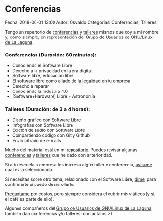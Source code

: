Conferencias
==================================

Fecha: 2018-06-01 13:00
Autor: Osvaldo
Categorías: Conferencias, Talleres


Tengo un repertorio de [conferencias](http://www.salazarysanchez.com/categorias/conferencias.html) y [talleres](http://www.salazarysanchez.com/categorias/talleres.html) mismos que doy a mi nombre y, como siempre, en representación del [Grupo de Usuarios de GNU/Linux de La Laguna](http://www.gulag.org.mx/).

<!-- break -->

### Conferencias (Duración: 60 minutos):

* Conociendo el Software Libre
* Derecho a la privacidad en la era digital.
* Software libre, educación libre
* El software libre como aliado de la legalidad en tu empresa
* Derecho a reparar
* Conociendo la Industria 4.0
* [Software+Hardware] Libre + Astronomía

### Talleres (Duración: de 3 a 4 horas):
* Diseño gráfico con Software Libre
* Infografías con Software Libre
* Edición de audio con Software Libre
* Compartiendo código con Git y Github
* Envío cifrado de e-mails

Mucho del material está en mi [repositorio](https://github.com/chicoxxx). Puedes revisar algunas [conferencias](http://www.salazarysanchez.com/categorias/conferencias.html) y [talleres](http://www.salazarysanchez.com/categorias/talleres.html) que he dado con anterioridad.

Si a tu escuela o empresa les interesa algún taller o conferencia, [avisame](http://www.salazarysanchez.com/contacto/index.html) cual es la seleccionada. 

Si necesitas sobre otro tema, relacionado con el Software Libre, [dime](http://www.salazarysanchez.com/contacto/index.html), para confirmarte si puedo desarrollarlo.

[Preguntame](http://www.salazarysanchez.com/contacto/index.html) por costos, pero siempre considera el cubrir mis viáticos (y sí, el café es parte de ello).

Algunos compañeros del [Grupo de Usuarios de GNU/Linux de La Laguna](http://www.gulag.org.mx/) también dan conferencias y/o talleres: contactalos :-)
